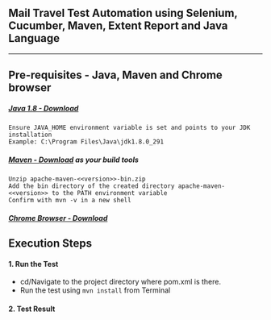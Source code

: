 Mail Travel Test Automation using **Selenium**, **Cucumber**, **Maven**, **Extent Report** and **Java Language** 
---
---

## Pre-requisites - Java, Maven and Chrome browser

##### [Java 1.8 - Download](https://www.oracle.com/java/technologies/javase/javase-jdk8-downloads.html) 
```
Ensure JAVA_HOME environment variable is set and points to your JDK installation
Example: C:\Program Files\Java\jdk1.8.0_291
```

##### [Maven - Download](https://maven.apache.org/download.cgi) as your build tools
```
Unzip apache-maven-<<version>>-bin.zip
Add the bin directory of the created directory apache-maven-<<version>> to the PATH environment variable
Confirm with mvn -v in a new shell
```

##### [Chrome Browser - Download](https://www.google.co.uk/chrome)  

## Execution Steps

#### 1. Run the Test
* cd/Navigate to the project directory where pom.xml is there.
* Run the test using `mvn install` from Terminal

#### 2. Test Result

